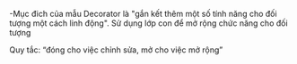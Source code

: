 -Mục đich của mẫu Decorator là "gắn kết thêm một số tính năng cho đối tượng một cách linh động". Sử dụng lớp con để mở rộng chức năng cho đối tượng

Quy tắc: “đóng cho việc chỉnh sửa, mở cho việc mở rộng”
